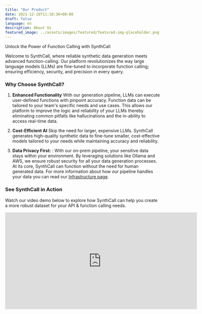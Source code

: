```yaml
---
title: "Our Product"
date: 2021-12-18T11:10:36+08:00
draft: false
language: en
description: About Us
featured_image: ../assets/images/featured/featured-img-placeholder.png
---
```


Unlock the Power of Function Calling with SynthCall

Welcome to SynthCall, where reliable synthetic data generation meets advanced function-calling. Our platform revolutionizes the way large language models (LLMs) are fine-tuned to incorporate function calling; ensuring efficiency, security, and precision in every query.

### Why Choose SynthCall?

1) __Enhanced Functionality__ With our generation pipeline, LLMs can execute user-defined functions with pinpoint accuracy. Function data can be tailored to your team's specific needs and use cases. This allows our platform to improve the logic and reliability of your LLMs thereby eliminating common pitfalls like hallucinations and the in-ability to access real-time data.

2) __Cost-Efficient AI__  Skip the need for larger, expensive LLMs. SynthCall generates high-quality synthetic data to fine-tune smaller, cost-effective models tailored to your needs while maintaining accuracy and reliability. 

3) __Data Privacy First:__ : With our on-prem pipeline, your sensitive data stays within your environment. By leveraging solutions like Ollama and AWS, we ensure robust security for all your data generation processes. At its core, SynthCall can function without the need for human generated data. For more information about how our pipeline handles your data you can read our [Infrastructure page](/infrastructure/).

### See SynthCall in Action
Watch our video demo below to explore how SynthCall can help you create a more robust dataset for your API & function calling needs. 

<iframe width="624" height="315" src="https://www.youtube.com/embed/gsVuWaa6ncg?si=xK6WbOeIJK_xJ9R_" title="YouTube video player" frameborder="0" allow="accelerometer; autoplay; clipboard-write; encrypted-media; gyroscope; picture-in-picture; web-share" referrerpolicy="strict-origin-when-cross-origin" allowfullscreen></iframe>